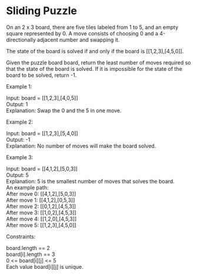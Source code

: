 # Sliding Puzzle

On an 2 x 3 board, there are five tiles labeled from 1 to 5, and an empty square represented by 0. A move consists of choosing 0 and a 4-directionally adjacent number and swapping it.

The state of the board is solved if and only if the board is [[1,2,3],[4,5,0]].

Given the puzzle board board, return the least number of moves required so that the state of the board is solved. If it is impossible for the state of the board to be solved, return -1.

Example 1:


Input: board = [[1,2,3],[4,0,5]]\
Output: 1\
Explanation: Swap the 0 and the 5 in one move.

Example 2:

Input: board = [[1,2,3],[5,4,0]]\
Output: -1\
Explanation: No number of moves will make the board solved.

Example 3:

Input: board = [[4,1,2],[5,0,3]]\
Output: 5\
Explanation: 5 is the smallest number of moves that solves the board.\
An example path:\
After move 0: [[4,1,2],[5,0,3]]\
After move 1: [[4,1,2],[0,5,3]]\
After move 2: [[0,1,2],[4,5,3]]\
After move 3: [[1,0,2],[4,5,3]]\
After move 4: [[1,2,0],[4,5,3]]\
After move 5: [[1,2,3],[4,5,0]]
 
Constraints:

board.length == 2\
board[i].length == 3\
0 <= board[i][j] <= 5\
Each value board[i][j] is unique.